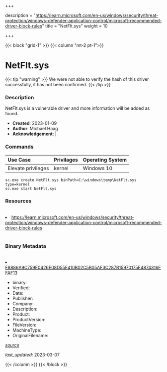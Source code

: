 +++

description = "https://learn.microsoft.com/en-us/windows/security/threat-protection/windows-defender-application-control/microsoft-recommended-driver-block-rules"
title = "NetFlt.sys"
weight = 10

+++


{{< block "grid-1" >}}
{{< column "mt-2 pt-1">}}




# NetFlt.sys 


{{< tip "warning" >}}
We were not able to verify the hash of this driver successfully, it has not been confirmed.
{{< /tip >}}




### Description


NetFlt.sys is a vulnerable driver and more information will be added as found.


- **Created**: 2023-01-09
- **Author**: Michael Haag
- **Acknowledgement**:  | [](https://twitter.com/)

### Commands

| Use Case | Privilages | Operating System | 
|:---- | ---- | ---- |
| Elevate privileges | kernel | Windows 10 |

```
sc.exe create NetFlt.sys binPath=C:\windows\temp\NetFlt.sys type=kernel
sc.exe start NetFlt.sys
```

### Resources
<br>


<li><a href=" https://learn.microsoft.com/en-us/windows/security/threat-protection/windows-defender-application-control/microsoft-recommended-driver-block-rules"> https://learn.microsoft.com/en-us/windows/security/threat-protection/windows-defender-application-control/microsoft-recommended-driver-block-rules</a></li>


<br>


### Binary Metadata
<br>



<li><a href="https://www.virustotal.com/gui/file/F8886A9C759E0426E08D55E410B02C5B05AF3C287B15970175E4874316FFAF13">F8886A9C759E0426E08D55E410B02C5B05AF3C287B15970175E4874316FFAF13</a></li>



- binary: 
- Verified: 
- Date: 
- Publisher: 
- Company: 
- Description: 
- Product: 
- ProductVersion: 
- FileVersion: 
- MachineType: 
- OriginalFilename: 

[*source*](https://github.com/magicsword-io/LOLDrivers/tree/main/yaml/netflt.sys.yml)

*last_updated:* 2023-03-07


{{< /column >}}
{{< /block >}}

